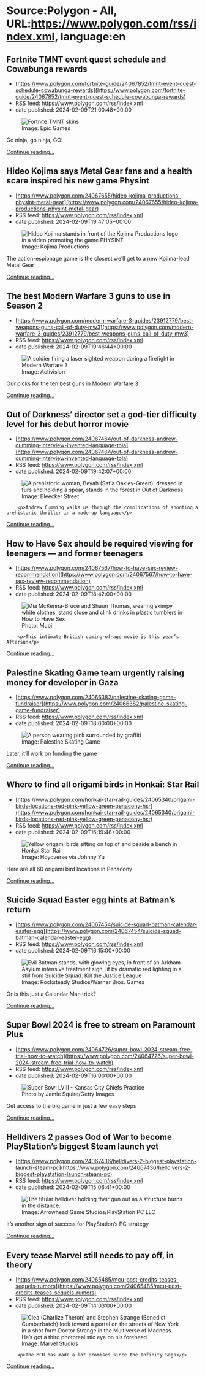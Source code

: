 # Source:Polygon -  All, URL:https://www.polygon.com/rss/index.xml, language:en

## Fortnite TMNT event quest schedule and Cowabunga rewards
 - [https://www.polygon.com/fortnite-guide/24067852/tmnt-event-quest-schedule-cowabunga-rewards](https://www.polygon.com/fortnite-guide/24067852/tmnt-event-quest-schedule-cowabunga-rewards)
 - RSS feed: https://www.polygon.com/rss/index.xml
 - date published: 2024-02-09T21:00:48+00:00

<figure>
      <img alt="Fortnite TMNT skins" src="https://cdn.vox-cdn.com/thumbor/H7Q4BXV1s8fKeiqeUEBEdkryk70=/0x0:1920x1080/640x360/cdn.vox-cdn.com/uploads/chorus_image/image/73126950/fortnite_tmnt_outfits_1920x1080_5e69a90d0bc3.0.jpg" />
        <figcaption>Image: Epic Games</figcaption>
    </figure>

  <p>Go ninja, go ninja, GO!</p>
  <p>
    <a href="https://www.polygon.com/fortnite-guide/24067852/tmnt-event-quest-schedule-cowabunga-rewards">Continue reading&hellip;</a>
  </p>

## Hideo Kojima says Metal Gear fans and a health scare inspired his new game Physint
 - [https://www.polygon.com/24067655/hideo-kojima-productions-physint-metal-gear](https://www.polygon.com/24067655/hideo-kojima-productions-physint-metal-gear)
 - RSS feed: https://www.polygon.com/rss/index.xml
 - date published: 2024-02-09T19:47:05+00:00

<figure>
      <img alt="Hideo Kojima stands in front of the Kojima Productions logo in a video promoting the game PHYSINT" src="https://cdn.vox-cdn.com/thumbor/G6tvYducljrs_xVQaweZsvACZ1U=/0x0:1920x1080/640x360/cdn.vox-cdn.com/uploads/chorus_image/image/73126715/hideo_kojima_physint.0.jpg" />
        <figcaption>Image: Kojima Productions</figcaption>
    </figure>

  <p>The action-espionage game is the closest we’ll get to a new Kojima-lead Metal Gear</p>
  <p>
    <a href="https://www.polygon.com/24067655/hideo-kojima-productions-physint-metal-gear">Continue reading&hellip;</a>
  </p>

## The best Modern Warfare 3 guns to use in Season 2
 - [https://www.polygon.com/modern-warfare-3-guides/23912779/best-weapons-guns-call-of-duty-mw3](https://www.polygon.com/modern-warfare-3-guides/23912779/best-weapons-guns-call-of-duty-mw3)
 - RSS feed: https://www.polygon.com/rss/index.xml
 - date published: 2024-02-09T19:46:44+00:00

<figure>
      <img alt="A soldier firing a laser sighted weapon during a firefight in Modern Warfare 3" src="https://cdn.vox-cdn.com/thumbor/aCkj6l-qMQjWwx1WJifjk1UPmxw=/0x0:1639x922/640x360/cdn.vox-cdn.com/uploads/chorus_image/image/72748677/mw3_best_guns_launch_use.6.jpg" />
        <figcaption>Image: Activision</figcaption>
    </figure>

  <p>Our picks for the ten best guns in Modern Warfare 3</p>
  <p>
    <a href="https://www.polygon.com/modern-warfare-3-guides/23912779/best-weapons-guns-call-of-duty-mw3">Continue reading&hellip;</a>
  </p>

## Out of Darkness’ director set a god-tier difficulty level for his debut horror movie
 - [https://www.polygon.com/24067464/out-of-darkness-andrew-cumming-interview-invented-language-tola](https://www.polygon.com/24067464/out-of-darkness-andrew-cumming-interview-invented-language-tola)
 - RSS feed: https://www.polygon.com/rss/index.xml
 - date published: 2024-02-09T19:42:07+00:00

<figure>
      <img alt="A prehistoric woman, Beyah (Safia Oakley-Green), dressed in furs and holding a spear, stands in the forest in Out of Darkness" src="https://cdn.vox-cdn.com/thumbor/oF8B5_F4hgyWpjZi5z0Vuno7ULQ=/0x131:2500x1537/640x360/cdn.vox-cdn.com/uploads/chorus_image/image/73126697/Still_3_from_OUT_OF_DARKNESS_Courtesy_Bleecker_Street.0.jpg" />
        <figcaption>Image: Bleecker Street</figcaption>
    </figure>


  		<p>Andrew Cumming walks us through the complications of shooting a prehistoric thriller in a made-up language</p>
  <p>
    <a href="https://www.polygon.com/24067464/out-of-darkness-andrew-cumming-interview-invented-language-tola">Continue reading&hellip;</a>
  </p>

## How to Have Sex should be required viewing for teenagers — and former teenagers
 - [https://www.polygon.com/24067567/how-to-have-sex-review-recommendation](https://www.polygon.com/24067567/how-to-have-sex-review-recommendation)
 - RSS feed: https://www.polygon.com/rss/index.xml
 - date published: 2024-02-09T18:42:00+00:00

<figure>
      <img alt="Mia McKenna-Bruce and Shaun Thomas, wearing skimpy white clothes, stand close and clink drinks in plastic tumblers in How to Have Sex" src="https://cdn.vox-cdn.com/thumbor/M_ZSlE7_z-nng0QRONy-UaN7Mw4=/0x0:8192x4608/640x360/cdn.vox-cdn.com/uploads/chorus_image/image/73126439/HOW_TO_HAVE_SEX_Mia_McKenna_Bruce_and_Shaun_Thomas_Photo_Courtesy_of_MUBI_.0.jpg" />
        <figcaption>Photo: Mubi</figcaption>
    </figure>


  		<p>This intimate British coming-of-age movie is this year’s Aftersun</p>
  <p>
    <a href="https://www.polygon.com/24067567/how-to-have-sex-review-recommendation">Continue reading&hellip;</a>
  </p>

## Palestine Skating Game team urgently raising money for developer in Gaza
 - [https://www.polygon.com/24066382/palestine-skating-game-fundraiser](https://www.polygon.com/24066382/palestine-skating-game-fundraiser)
 - RSS feed: https://www.polygon.com/rss/index.xml
 - date published: 2024-02-09T18:00:00+00:00

<figure>
      <img alt="A person wearing pink surrounded by graffiti" src="https://cdn.vox-cdn.com/thumbor/Wgi8_l8XfwRotD2SeMDiIwlrQh8=/30x0:1598x882/640x360/cdn.vox-cdn.com/uploads/chorus_image/image/73126305/RTrCeA.0.png" />
        <figcaption>Image: Palestine Skating Game</figcaption>
    </figure>

  <p>Later, it’ll work on funding the game</p>
  <p>
    <a href="https://www.polygon.com/24066382/palestine-skating-game-fundraiser">Continue reading&hellip;</a>
  </p>

## Where to find all origami birds in Honkai: Star Rail
 - [https://www.polygon.com/honkai-star-rail-guides/24065340/origami-birds-locations-red-pink-yellow-green-penacony-hsr](https://www.polygon.com/honkai-star-rail-guides/24065340/origami-birds-locations-red-pink-yellow-green-penacony-hsr)
 - RSS feed: https://www.polygon.com/rss/index.xml
 - date published: 2024-02-09T16:19:48+00:00

<figure>
      <img alt="Yellow origami birds sitting on top of and beside a bench in Honkai Star Rail" src="https://cdn.vox-cdn.com/thumbor/MNjA9fsgHgavmHjTG3mYgTMrYs8=/0x0:2560x1440/640x360/cdn.vox-cdn.com/uploads/chorus_image/image/73125845/origamibird_hsr.0.jpg" />
        <figcaption>Image: Hoyoverse via Johnny Yu</figcaption>
    </figure>

  <p>Here are all 60 origami bird locations in Penacony</p>
  <p>
    <a href="https://www.polygon.com/honkai-star-rail-guides/24065340/origami-birds-locations-red-pink-yellow-green-penacony-hsr">Continue reading&hellip;</a>
  </p>

## Suicide Squad Easter egg hints at Batman’s return
 - [https://www.polygon.com/24067454/suicide-squad-batman-calendar-easter-egg](https://www.polygon.com/24067454/suicide-squad-batman-calendar-easter-egg)
 - RSS feed: https://www.polygon.com/rss/index.xml
 - date published: 2024-02-09T16:15:00+00:00

<figure>
      <img alt="Evil Batman stands, with glowing eyes, in front of an Arkham Asylum intensive treatment sign, lit by dramatic red lighting in a still from Suicide Squad: Kill the Justice League" src="https://cdn.vox-cdn.com/thumbor/c8pUdZif9Dx_H_fhu-OjYZrSxfw=/0x0:3840x2160/640x360/cdn.vox-cdn.com/uploads/chorus_image/image/73125831/Suicide_Squad__Kill_the_Justice_League_Official_Batman_Reveal____Shadows__2_7_screenshot.0.jpg" />
        <figcaption>Image: Rocksteady Studios/Warner Bros. Games</figcaption>
    </figure>

  <p>Or is this just a Calendar Man trick?</p>
  <p>
    <a href="https://www.polygon.com/24067454/suicide-squad-batman-calendar-easter-egg">Continue reading&hellip;</a>
  </p>

## Super Bowl 2024 is free to stream on Paramount Plus
 - [https://www.polygon.com/24064726/super-bowl-2024-stream-free-trial-how-to-watch](https://www.polygon.com/24064726/super-bowl-2024-stream-free-trial-how-to-watch)
 - RSS feed: https://www.polygon.com/rss/index.xml
 - date published: 2024-02-09T16:00:00+00:00

<figure>
      <img alt="Super Bowl LVIII - Kansas City Chiefs Practice" src="https://cdn.vox-cdn.com/thumbor/idnLtRXkpPCc1fwNfvNoMVlej7w=/0x313:6000x3688/640x360/cdn.vox-cdn.com/uploads/chorus_image/image/73125753/1993983913.0.jpg" />
        <figcaption>Photo by Jamie Squire/Getty Images</figcaption>
    </figure>

  <p>Get access to the big game in just a few easy steps</p>
  <p>
    <a href="https://www.polygon.com/24064726/super-bowl-2024-stream-free-trial-how-to-watch">Continue reading&hellip;</a>
  </p>

## Helldivers 2 passes God of War to become PlayStation’s biggest Steam launch yet
 - [https://www.polygon.com/24067436/helldivers-2-biggest-playstation-launch-steam-pc](https://www.polygon.com/24067436/helldivers-2-biggest-playstation-launch-steam-pc)
 - RSS feed: https://www.polygon.com/rss/index.xml
 - date published: 2024-02-09T15:06:41+00:00

<figure>
      <img alt="The titular helldiver holding their gun out as a structure burns in the distance." src="https://cdn.vox-cdn.com/thumbor/uTzfuKR0vCUWUUFc8eS2o6pTl1w=/0x0:3840x2160/640x360/cdn.vox-cdn.com/uploads/chorus_image/image/73125580/helldivers_2_shooting.0.jpg" />
        <figcaption>Image: Arrowhead Game Studios/PlayStation PC LLC</figcaption>
    </figure>

  <p>It’s another sign of success for PlayStation’s PC strategy</p>
  <p>
    <a href="https://www.polygon.com/24067436/helldivers-2-biggest-playstation-launch-steam-pc">Continue reading&hellip;</a>
  </p>

## Every tease Marvel still needs to pay off, in theory
 - [https://www.polygon.com/24065485/mcu-post-credits-teases-sequels-rumors](https://www.polygon.com/24065485/mcu-post-credits-teases-sequels-rumors)
 - RSS feed: https://www.polygon.com/rss/index.xml
 - date published: 2024-02-09T14:03:00+00:00

<figure>
      <img alt="Clea (Charlize Theron) and Stephen Strange (Benedict Cumberbatch) look toward a portal on the streets of New York in a shot form Doctor Strange in the Multiverse of Madness. He’s got a third photorealistic eye on his forehead." src="https://cdn.vox-cdn.com/thumbor/-HQeCrD7_8bf4x0AGL8EWnC_78A=/64x0:1984x1080/640x360/cdn.vox-cdn.com/uploads/chorus_image/image/73125396/dr_strange_clea.0.jpg" />
        <figcaption>Image: Marvel Studios</figcaption>
    </figure>


  		<p>The MCU has made a lot promises since the Infinity Saga</p>
  <p>
    <a href="https://www.polygon.com/24065485/mcu-post-credits-teases-sequels-rumors">Continue reading&hellip;</a>
  </p>


